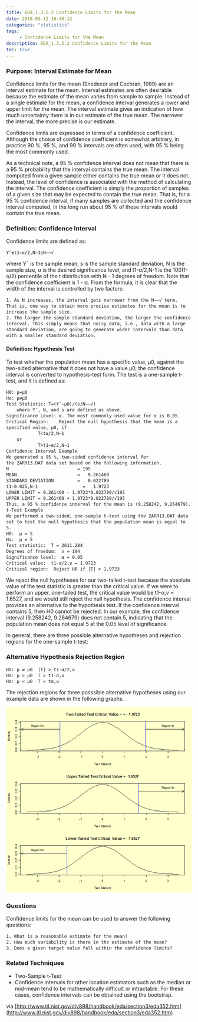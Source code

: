 ```yaml
---
title: EDA_1.3.5.2 Confidence Limits for the Mean
date: 2018-03-12 16:46:12
categories: "statistics"
tags:
     - Confidence Limits for the Mean
description: EDA_1.3.5.2 Confidence Limits for the Mean
toc: true
---
```

### Purpose: Interval Estimate for Mean
Confidence limits for the mean (Snedecor and Cochran, 1989) are an interval estimate for the mean. Interval estimates are often desirable because the estimate of the mean varies from sample to sample. Instead of a single estimate for the mean, a confidence interval generates a lower and upper limit for the mean. The interval estimate gives an indication of how much uncertainty there is in our estimate of the true mean. The narrower the interval, the more precise is our estimate.

Confidence limits are expressed in terms of a confidence coefficient. Although the choice of confidence coefficient is somewhat arbitrary, in practice 90 %, 95 %, and 99 % intervals are often used, with 95 % being the most commonly used.

As a technical note, a 95 % confidence interval does not mean that there is a 95 % probability that the interval contains the true mean. The interval computed from a given sample either contains the true mean or it does not. Instead, the level of confidence is associated with the method of calculating the interval. The confidence coefficient is simply the proportion of samples of a given size that may be expected to contain the true mean. That is, for a 95 % confidence interval, if many samples are collected and the confidence interval computed, in the long run about 95 % of these intervals would contain the true mean.

### Definition: Confidence Interval
Confidence limits are defined as:

	Y¯±t1−α/2,N−1sN−−√

where Y¯ is the sample mean, s is the sample standard deviation, N is the sample size, α is the desired significance level, and t1-α/2,N-1 is the 100(1-α/2) percentile of the t distribution with N - 1 degrees of freedom. Note that the confidence coefficient is 1 - α.
From the formula, it is clear that the width of the interval is controlled by two factors:

	1. As N increases, the interval gets narrower from the N−−√ term.
    That is, one way to obtain more precise estimates for the mean is to increase the sample size.
	2. The larger the sample standard deviation, the larger the confidence interval. This simply means that noisy data, i.e., data with a large standard deviation, are going to generate wider intervals than data with a smaller standard deviation.

#### Definition: Hypothesis Test
To test whether the population mean has a specific value, μ0, against the two-sided alternative that it does not have a value μ0, the confidence interval is converted to hypothesis-test form. The test is a one-sample t-test, and it is defined as:

    H0:	μ=μ0
    Ha:	μ≠μ0
    Test Statistic:	T=(Y¯−μ0)/(s/N−−√) 
    	where Y¯, N, and s are defined as above.
    Significance Level:	α. The most commonly used value for α is 0.05.
    Critical Region:	Reject the null hypothesis that the mean is a specified value, μ0, if
    	        T<tα/2,N−1
    	or
    	        T>t1−α/2,N−1
    Confidence Interval Example
    We generated a 95 %, two-sided confidence interval for the ZARR13.DAT data set based on the following information.
    N                          = 195
    MEAN                       =   9.261460
    STANDARD DEVIATION         =   0.022789
    t1-0.025,N-1                 =   1.9723
    LOWER LIMIT = 9.261460 - 1.9723*0.022789/√195 
    UPPER LIMIT = 9.261460 + 1.9723*0.022789/√195 
    Thus, a 95 % confidence interval for the mean is (9.258242, 9.264679).
    t-Test Example
    We performed a two-sided, one-sample t-test using the ZARR13.DAT data set to test the null hypothesis that the population mean is equal to 5.
    H0:  μ = 5
    Ha:  μ ≠ 5
    Test statistic:  T = 2611.284
    Degrees of freedom:  ν = 194
    Significance level:  α = 0.05
    Critical value:  t1-α/2,ν = 1.9723
    Critical region:  Reject H0 if |T| > 1.9723

We reject the null hypotheses for our two-tailed t-test because the absolute value of the test statistic is greater than the critical value. If we were to perform an upper, one-tailed test, the critical value would be t1-α,ν = 1.6527, and we would still reject the null hypothesis.
The confidence interval provides an alternative to the hypothesis test. If the confidence interval contains 5, then H0 cannot be rejected. In our example, the confidence interval (9.258242, 9.264679) does not contain 5, indicating that the population mean does not equal 5 at the 0.05 level of significance.

In general, there are three possible alternative hypotheses and rejection regions for the one-sample t-test:

### Alternative Hypothesis	Rejection Region
    Ha: μ ≠ μ0	|T| > t1-α/2,ν
    Ha: μ > μ0	T > t1-α,ν
    Ha: μ < μ0	T < tα,ν

The rejection regions for three posssible alternative hypotheses using our example data are shown in the following graphs.

![](assets/EDA/eda352_r.gif)

### Questions
Confidence limits for the mean can be used to answer the following questions:

	1. What is a reasonable estimate for the mean?
	2. How much variability is there in the estimate of the mean?
	3. Does a given target value fall within the confidence limits?

### Related Techniques
* Two-Sample t-Test
* Confidence intervals for other location estimators such as the median or mid-mean tend to be mathematically difficult or intractable. For these cases, confidence intervals can be obtained using the bootstrap.


via [http://www.itl.nist.gov/div898/handbook/eda/section3/eda352.htm](http://www.itl.nist.gov/div898/handbook/eda/section3/eda352.htm)
